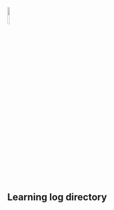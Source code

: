 
<img src="https://github.com/peppermintbird/introduction-to-algorithms-exercises-part-1/assets/148541376/82a10bbf-da24-4d92-975f-da7875ba4a36" style="width:10%"><h2> Learning log directory</h2>

